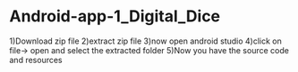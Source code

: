 # Android-app-1_Digital_Dice
1)Download zip file
2)extract zip file
3)now open android studio
4)click on file-> open and select the extracted folder
5)Now you have the source code and resources
